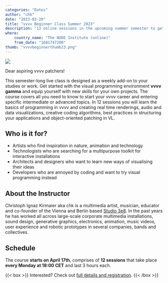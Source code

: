 ```yaml
---
categories: "Dates"
author: "chk"
date: "2023-03-20"
title: "vvvv Beginner Class Summer 2023"
description: "12 online sessions in the upcoming summer semester to get you started with vvvv"
where: 
    country_name: "The NODE Institute (online)"
    from_date: "1681747200"
thumb: "vvvvbeginnerthumb23.png"
---
```


![](vvvvbeginner23.png) 

Dear aspiring vvvv patchers!

This semester-long live class is designed as a weekly add-on to your studies or work. Get started with the visual programming environment **vvvv gamma** and equip yourself with new skills for your own projects. The course covers all you need to know to start your vvvv career and entering specific intermediate or advanced topics. In 12 sessions you will learn the basics of programming in vvvv and creating real time renderings, audio and data visualizations, creative coding algorithms, best practices in structuring your applications and object-oriented patching in VL.

## Who is it for?

- Artists who find inspiration in nature, animation and technology
- Technologists who are searching for a multipurpose toolkit for interactive installations
- Architects and designers who want to learn new ways of visualising their ideas
- Developers who are annoyed by coding and want to try visual programming instead

## About the Instructor

Christoph Ignaz Kirmaier aka chk is a multimedia artist, musician, educator and co-founder of the Vienna and Berlin based [Studio 3e8](https://www.3e8.studio/). In the past years he has worked all across large-scale corporate multimedia installations, sound design, generative graphics, electronics, animation, music videos, user experience and robotic prototypes in several companies, bands and collectives.

## Schedule

The course **starts on April 17th**, comprises of **12 sessions** that take place **every Monday at 18:00 CET** and last 3 hours each. 

{{< box >}}
Interested? Check out [full details and registration](https://thenodeinstitute.org/courses/vvvv-beginner-class-summer-2023/).
{{< /box >}}
